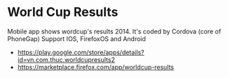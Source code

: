 # World Cup Results
Mobile app shows wordcup's results 2014. It's coded by Cordova (core of PhoneGap)
Support IOS, FirefoxOS and Android
+ https://play.google.com/store/apps/details?id=vn.com.thuc.worldcupresults2
+ https://marketplace.firefox.com/app/worldcup-results
